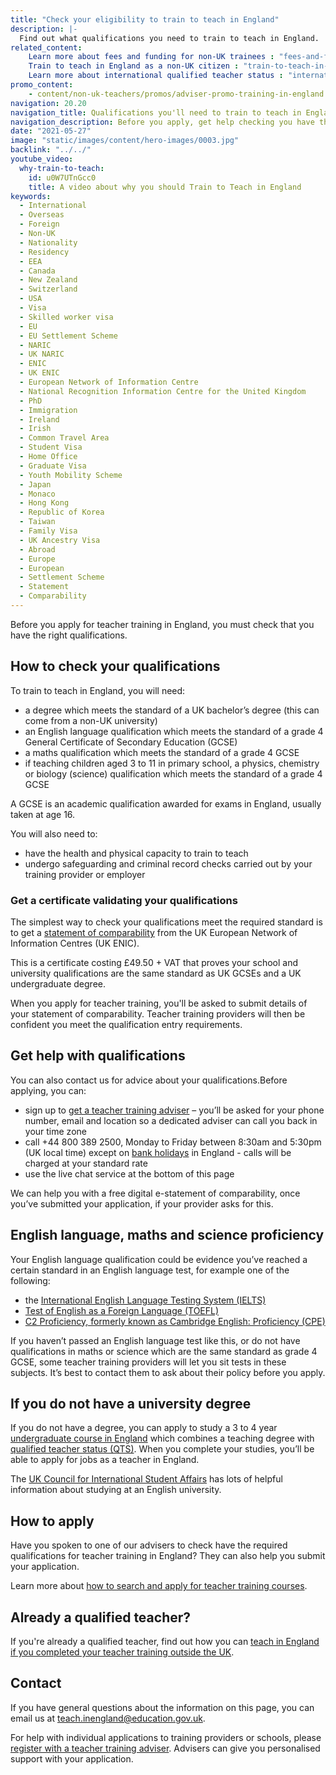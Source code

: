 ```yaml
---
title: "Check your eligibility to train to teach in England"
description: |-
  Find out what qualifications you need to train to teach in England. 
related_content:
    Learn more about fees and funding for non-UK trainees : "fees-and-funding-for-non-uk-trainees"
    Train to teach in England as a non-UK citizen : "train-to-teach-in-england-as-an-international-student"
    Learn more about international qualified teacher status : "international-qualified-teacher-status"
promo_content:
    - content/non-uk-teachers/promos/adviser-promo-training-in-england
navigation: 20.20
navigation_title: Qualifications you'll need to train to teach in England
navigation_description: Before you apply, get help checking you have the correct qualifications for English teacher training.
date: "2021-05-27"
image: "static/images/content/hero-images/0003.jpg"
backlink: "../../"
youtube_video:
  why-train-to-teach:
    id: u0W7UTnGcc0
    title: A video about why you should Train to Teach in England
keywords:
  - International
  - Overseas
  - Foreign
  - Non-UK
  - Nationality
  - Residency
  - EEA
  - Canada
  - New Zealand
  - Switzerland
  - USA
  - Visa
  - Skilled worker visa
  - EU
  - EU Settlement Scheme
  - NARIC
  - UK NARIC
  - ENIC
  - UK ENIC
  - European Network of Information Centre
  - National Recognition Information Centre for the United Kingdom
  - PhD
  - Immigration
  - Ireland
  - Irish
  - Common Travel Area
  - Student Visa
  - Home Office
  - Graduate Visa
  - Youth Mobility Scheme
  - Japan
  - Monaco
  - Hong Kong
  - Republic of Korea
  - Taiwan
  - Family Visa
  - UK Ancestry Visa
  - Abroad
  - Europe
  - European
  - Settlement Scheme
  - Statement
  - Comparability
---
```


Before you apply for teacher training in England, you must check that you have the right qualifications.  

## How to check your qualifications

To train to teach in England, you will need:

* a degree which meets the standard of a UK bachelor’s degree (this can come from a non-UK university)
* an English language qualification which meets the standard of a grade 4 General Certificate of Secondary Education (GCSE)
* a maths qualification which meets the standard of a grade 4 GCSE
* if teaching children aged 3 to 11 in primary school, a physics, chemistry or biology (science) qualification which meets the standard of a grade 4 GCSE

A GCSE is an academic qualification awarded for exams in England, usually taken at age 16.

You will also need to:

* have the health and physical capacity to train to teach
* undergo safeguarding and criminal record checks carried out by your training provider or employer


### Get a certificate validating your qualifications

The simplest way to check your qualifications meet the required standard is to get a [statement of comparability](https://enic.org.uk/Qualifications/SOC/Default.aspx) from the UK European Network of Information Centres (UK ENIC). 

This is a certificate costing £49.50 + VAT that proves your school and university qualifications are the same standard as UK GCSEs and a UK undergraduate degree. 

When you apply for teacher training, you'll be asked to submit details of your statement of comparability. Teacher training providers will then be confident you meet the qualification entry requirements. 


## Get help with qualifications

You can also contact us for advice about your qualifications.Before applying, you can:

* sign up to [get a teacher training adviser](/teacher-training-adviser/sign_up/identity) – you’ll be asked for your phone number, email and location so a dedicated adviser can call you back in your time zone
* call +44 800 389 2500, Monday to Friday between 8:30am and 5:30pm (UK local time) except on [bank holidays](https://www.gov.uk/bank-holidays) in England - calls will be charged at your standard rate
* use the live chat service at the bottom of this page

We can help you with a free digital e-statement of comparability, once you’ve submitted your application, if your provider asks for this.

## English language, maths and science proficiency

Your English language qualification could be evidence you’ve reached a certain standard in an English language test, for example one of the following: 

* the [International English Language Testing System (IELTS)](https://www.ielts.org/)
* [Test of English as a Foreign Language (TOEFL)](https://www.ets.org/toefl)
* [C2 Proficiency, formerly known as Cambridge English: Proficiency (CPE)](https://www.cambridgeenglish.org/exams-and-tests/proficiency/)  

If you haven’t passed an English language test like this, or do not have qualifications in maths or science which are the same standard as grade 4 GCSE, some teacher training providers will let you sit tests in these subjects. It’s best to contact them to ask about their policy before you apply. 

## If you do not have a university degree

If you do not have a degree, you can apply to study a 3 to 4 year [undergraduate course in England](https://www.ucas.com/postgraduate/teacher-training/applying-teacher-training/find-teacher-training-programmes) which combines a teaching degree with [qualified teacher status (QTS)](https://www.gov.uk/guidance/qualified-teacher-status-qts). When you complete your studies, you’ll be able to apply for jobs as a teacher in England.

The [UK Council for International Student Affairs](https://www.ukcisa.org.uk/) has lots of helpful information about studying at an English university.

## How to apply

Have you spoken to one of our advisers to check have the required qualifications for teacher training in England? They can also help you submit your application. 

Learn more about [how to search and apply for teacher training courses](/non-uk-teachers/train-to-teach-in-england-as-an-international-student/#search-and-apply-for-teacher-training-courses).

## Already a qualified teacher?

If you're already a qualified teacher, find out how you can [teach in England if you completed your teacher training outside the UK](/non-uk-teachers/teach-in-england-if-you-trained-overseas).

## Contact

If you have general questions about the information on this page, you can email us at teach.inengland@education.gov.uk.

For help with individual applications to training providers or schools, please [register with a teacher training adviser](/teacher-training-adviser/sign_up/identity). Advisers can give you personalised support with your application.
